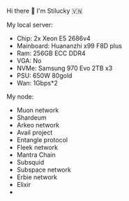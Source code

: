 Hi there 👋 I'm Stilucky 🇻🇳                 
                                                          
My local server:                  
- Chip: 2x Xeon E5 2686v4              
- Mainboard: Huananzhi x99 F8D plus      
- Ram: 256GB ECC DDR4      
- VGA: No    
- NVMe: Samsung 970 Evo 2TB x3   
- PSU: 650W 80gold
- Wan: 1Gbps*2    
   
My node: 
 
- Muon network
- Shardeum
- Arkeo network
- Avail project
- Entangle protocol
- Fleek network
- Mantra Chain
- Subsquid 
- Subspace network
- Erbie network
- Elixir
- 

